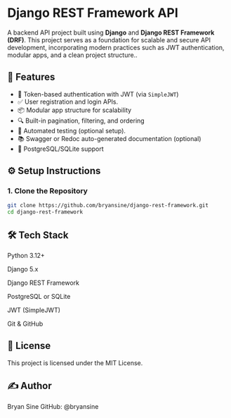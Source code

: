 # Django REST Framework API

A backend API project built using **Django** and **Django REST Framework (DRF)**. This project serves as a foundation for scalable and secure API development, incorporating modern practices such as JWT authentication, modular apps, and a clean project structure..

## 🚀 Features

- 🔐 Token-based authentication with JWT (via `SimpleJWT`)
- ✅ User registration and login APIs.
- 📦 Modular app structure for scalability
- 🔍 Built-in pagination, filtering, and ordering
- 🧪 Automated testing (optional setup).
- 📚 Swagger or Redoc auto-generated documentation (optional)
- 💾 PostgreSQL/SQLite support

## ⚙️ Setup Instructions

### 1. Clone the Repository

```bash
git clone https://github.com/bryansine/django-rest-framework.git
cd django-rest-framework

```

## 🛠️ Tech Stack

Python 3.12+

Django 5.x

Django REST Framework

PostgreSQL or SQLite

JWT (SimpleJWT)

Git & GitHub

## 📄 License
This project is licensed under the MIT License.

## ✍️ Author
Bryan Sine
GitHub: @bryansine